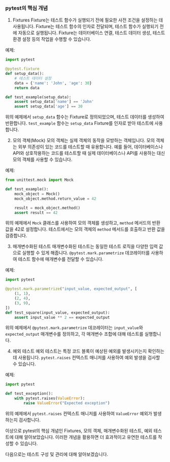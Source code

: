 ### pytest의 핵심 개념

1. Fixtures
Fixture는 테스트 함수가 실행되기 전에 필요한 사전 조건을 설정하는 데 사용됩니다. Fixture는 테스트 함수의 인자로 전달되며, 테스트 함수가 실행되기 전에 자동으로 실행됩니다. Fixture는 데이터베이스 연결, 테스트 데이터 생성, 테스트 환경 설정 등의 작업을 수행할 수 있습니다.

예제:
```python
import pytest

@pytest.fixture
def setup_data():
    # 테스트 데이터 설정
    data = {'name': 'John', 'age': 30}
    return data

def test_example(setup_data):
    assert setup_data['name'] == 'John'
    assert setup_data['age'] == 30
```

위의 예제에서 `setup_data` 함수는 Fixture로 정의되었으며, 테스트 데이터를 생성하여 반환합니다. `test_example` 함수는 `setup_data` Fixture를 인자로 받아 테스트에 사용합니다.

2. 모의 객체(Mock)
모의 객체는 실제 객체의 동작을 모방하는 객체입니다. 모의 객체는 외부 의존성이 있는 코드를 테스트할 때 유용합니다. 예를 들어, 데이터베이스나 API와 상호작용하는 코드를 테스트할 때 실제 데이터베이스나 API를 사용하는 대신 모의 객체를 사용할 수 있습니다.

예제:
```python
from unittest.mock import Mock

def test_example():
    mock_object = Mock()
    mock_object.method.return_value = 42

    result = mock_object.method()
    assert result == 42
```

위의 예제에서 `Mock` 클래스를 사용하여 모의 객체를 생성하고, `method` 메서드의 반환 값을 42로 설정합니다. 테스트에서는 모의 객체의 `method` 메서드를 호출하고 반환 값을 검증합니다.

3. 매개변수화된 테스트
매개변수화된 테스트는 동일한 테스트 로직을 다양한 입력 값으로 실행할 수 있게 해줍니다. `@pytest.mark.parametrize` 데코레이터를 사용하여 테스트 함수에 매개변수를 전달할 수 있습니다.

예제:
```python
import pytest

@pytest.mark.parametrize("input_value, expected_output", [
    (1, 1),
    (2, 4),
    (3, 9),
])
def test_square(input_value, expected_output):
    assert input_value ** 2 == expected_output
```

위의 예제에서 `@pytest.mark.parametrize` 데코레이터는 `input_value`와 `expected_output` 매개변수를 정의하고, 각 매개변수 조합에 대해 테스트를 실행합니다.

4. 예외 테스트
예외 테스트는 특정 코드 블록이 예상된 예외를 발생시키는지 확인하는 데 사용됩니다. `pytest.raises` 컨텍스트 매니저를 사용하여 예외 발생을 검사할 수 있습니다.

예제:
```python
import pytest

def test_exception():
    with pytest.raises(ValueError):
        raise ValueError("Expected exception")
```

위의 예제에서 `pytest.raises` 컨텍스트 매니저를 사용하여 `ValueError` 예외가 발생하는지 검사합니다.

이상으로 pytest의 핵심 개념인 Fixtures, 모의 객체, 매개변수화된 테스트, 예외 테스트에 대해 알아보았습니다. 이러한 개념을 활용하면 더 효과적이고 유연한 테스트를 작성할 수 있습니다.

다음으로는 테스트 구성 및 관리에 대해 알아보겠습니다.